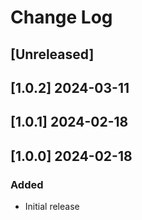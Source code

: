<!-- markdownlint-disable MD013 MD024 -->

# Change Log

## [Unreleased]
## [1.0.2] 2024-03-11
## [1.0.1] 2024-02-18
## [1.0.0] 2024-02-18

### Added

- Initial release
